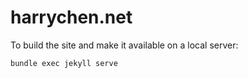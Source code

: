 # harrychen.net

To build the site and make it available on a local server:

```
bundle exec jekyll serve
```
